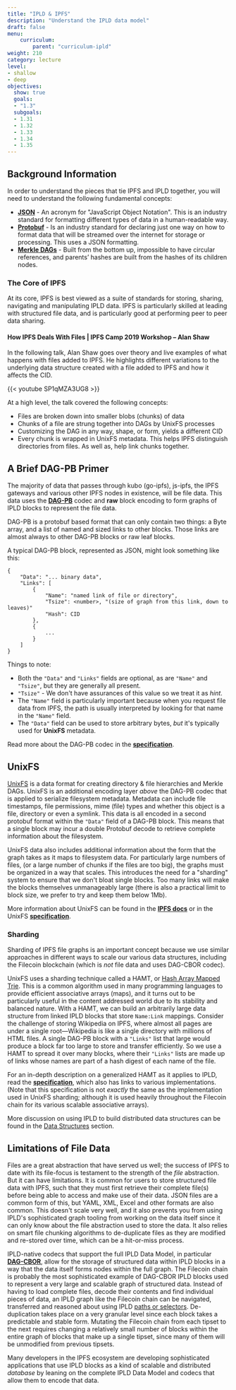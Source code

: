 ```yaml
---
title: "IPLD & IPFS"
description: "Understand the IPLD data model"
draft: false
menu:
    curriculum:
        parent: "curriculum-ipld"
weight: 210
category: lecture
level:
- shallow
- deep
objectives:
  show: true
  goals:
  - "1.3"
  subgoals:
  - 1.31
  - 1.32
  - 1.33
  - 1.34
  - 1.35
---
```

## Background Information
In order to understand the pieces that tie IPFS and IPLD together, you will need to understand the following fundamental concepts:
* [**JSON**](https://www.w3schools.com/whatis/whatis_json.asp) - An acronym for "JavaScript Object Notation". This is an industry standard for formatting different types of data in a human-readable way.
* [**Protobuf**](https://developers.google.com/protocol-buffers/docs/overview) - Is an industry standard for declaring just one way on how to format data that will be streamed over the internet for storage or processing. This uses a JSON formatting.
* [**Merkle DAGs**](/curriculum/ipld/merkle-dags) - Built from the bottom up, impossible to have circular references, and parents’ hashes are built from the hashes of its children nodes.

### The Core of IPFS
At its core, IPFS is best viewed as a suite of standards for storing, sharing, navigating and manipulating IPLD data. IPFS is particularly skilled at leading with structured file data, and is particularly good at performing peer to peer data sharing.

#### How IPFS Deals With Files | IPFS Camp 2019 Workshop – Alan Shaw

In the following talk, Alan Shaw goes over theory and live examples of what happens with files added to IPFS. He highlights different variations to the underlying data structure created with a file added to IPFS and how it affects the CID. 

{{< youtube SP1qMZA3UG8 >}}

At a high level, the talk covered the following concepts:

* Files are broken down into smaller blobs (chunks) of data
* Chunks of a file are strung together into DAGs by UnixFS processes
* Customizing the DAG in any way, shape, or form, yields a different CID
* Every chunk is wrapped in UnixFS metadata. This helps IPFS distinguish directories from files. As well as, help link chunks together.


## A Brief DAG-PB Primer

The majority of data that passes through kubo (go-ipfs), js-ipfs, the IPFS gateways and various other IPFS nodes in existence, will be file data. This data uses the [**DAG-PB**](https://ipld.io/specs/codecs/dag-pb/) codec and **raw** block encoding to form graphs of IPLD blocks to represent the file data.

DAG-PB is a protobuf based format that can only contain two things: a Byte array, and a list of named and sized links to other blocks. Those links are almost always to other DAG-PB blocks or raw leaf blocks.

A typical DAG-PB block, represented as JSON, might look something like this:

```
{
    "Data": "... binary data",
    "Links": [
        {
            "Name": "named link of file or directory",
            "Tsize": <number>, "(size of graph from this link, down to leaves)"
            "Hash": CID
        },
        {
            ...
        }
    ]
}
```
Things to note:
* Both the `"Data"` and `"Links"` fields are optional, as are `"Name"` and `"Tsize"`, but they are generally all present.
* `"Tsize"` - We don't have assurances of this value so we treat it as _hint_.
* The `"Name"` field is particularly important because when you request file data from IPFS, the path is usually interpreted by looking for that name in the `"Name"` field.
* The `"Data"` field can be used to store arbitrary bytes, _but_ it's typically used for **UnixFS** metadata.

Read more about the DAG-PB codec in the [**specification**](https://ipld.io/specs/codecs/dag-pb/).

## UnixFS

[UnixFS](https://docs.ipfs.tech/concepts/file-systems/#unix-file-system-unixfs) is a data format for creating directory & file hierarchies and Merkle DAGs. UnixFS is an additional encoding layer _above_ the DAG-PB codec that is applied to serialize filesystem metadata. Metadata can include file timestamps, file permissions, mime (file) types and whether this object is a file, directory or even a symlink. This data is all encoded in a second protobuf format within the `"Data"` field of a DAG-PB block. This means that a single block may incur a double Protobuf decode to retrieve complete information about the filesystem.

UnixFS data also includes additional information about the form that the graph takes as it maps to filesystem data. For particularly large numbers of files, (or a large number of chunks if the files are too big), the graphs must be organized in a way that scales. This introduces the need for a "sharding" system to ensure that we don't bloat single blocks. Too many links will make the blocks themselves unmanageably large (there is also a practical limit to block size, we prefer to try and keep them below 1Mb).


More information about UnixFS can be found in the [**IPFS docs**](https://docs.ipfs.io/concepts/file-systems/#unix-file-system-unixfs) or in the UnixFS [**specification**](https://github.com/ipfs/specs/blob/master/UNIXFS.md).

### Sharding

Sharding of IPFS file graphs is an important concept because we use similar approaches in different ways to scale our various data structures, including the Filecoin blockchain (which is _not_ file data and uses DAG-CBOR codec).

UnixFS uses a sharding technique called a HAMT, or [Hash Array Mapped Trie](https://en.wikipedia.org/wiki/Hash_array_mapped_trie). This is a common algorithm used in many programming languages to provide efficient associative arrays (maps), and it turns out to be particularly useful in the content addressed world due to its stability and balanced nature. With a HAMT, we can build an arbitrarily large data structure from linked IPLD blocks that store `Name:Link` mappings. Consider the challenge of storing Wikipedia on IPFS, where almost all pages are under a single root&mdash;Wikipedia is like a single directory with millions of HTML files. A single DAG-PB block with a `"Links"` list that large would produce a block far too large to store and transfer efficiently. So we use a HAMT to spread it over many blocks, where their `"Links"` lists are made up of links whose names are part of a hash digest of each name of the file.

For an in-depth description on a generalized HAMT as it applies to IPLD, read the [**specification**](https://ipld.io/specs/advanced-data-layouts/hamt/), which also has links to various implementations. (Note that this specification is not *exactly* the same as the implementation used in UnixFS sharding; although it is used heavily throughout the Filecoin chain for its various scalable associative arrays).

More discussion on using IPLD to build distributed data structures can be found in the [Data Structures](distributed-data-structures.md) section.

## Limitations of File Data

Files are a great abstraction that have served us well; the success of IPFS to date with its file-focus is testament to the strength of the _file_ abstraction. But it can have limitations. It is common for users to store structured file data with IPFS, such that they must first retrieve their complete file(s) before being able to access and make use of their data. JSON files are a common form of this, but YAML, XML, Excel and other formats are also common. This doesn't scale very well, and it also prevents you from using IPLD's sophisticated graph tooling from working on the data itself since it can only know about the file abstraction used to store the data. It also relies on smart file chunking algorithms to de-duplicate files as they are modified and re-stored over time, which can be a hit-or-miss process.

IPLD-native codecs that support the full IPLD Data Model, in particular [**DAG-CBOR**](https://ipld.io/specs/codecs/dag-cbor/), allow for the storage of structured data within IPLD blocks in a way that the data itself forms nodes within the full graph. The Filecoin chain is probably the most sophisticated example of DAG-CBOR IPLD blocks used to represent a very large and scalable graph of structured data. Instead of having to load complete files, decode their contents and find individual pieces of data, an IPLD graph like the Filecoin chain can be navigated, transferred and reasoned about using IPLD [paths or selectors](paths-selectors.md). De-duplication takes place on a very granular level since each block takes a predictable and stable form. Mutating the Filecoin chain from each tipset to the next requires changing a relatively small number of blocks within the entire graph of blocks that make up a single tipset, since many of them will be unmodified from previous tipsets.

Many developers in the IPFS ecosystem are developing sophisticated applications that use IPLD blocks as a kind of scalable and distributed *database* by leaning on the complete IPLD Data Model and codecs that allow them to encode that data.
